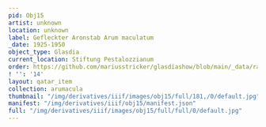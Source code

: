 ```yaml
---
pid: Obj15
artist: unknown
location: unknown
label: Gefleckter Aronstab Arum maculatum
_date: 1925-1950
object_type: Glasdia
current_location: Stiftung Pestalozzianum
order: https://github.com/mariusstricker/glasdiashow/blob/main/_data/raw_images/glasdia/obj15.jpg
! '': '14'
layout: qatar_item
collection: arumacula
thumbnail: "/img/derivatives/iiif/images/obj15/full/181,/0/default.jpg"
manifest: "/img/derivatives/iiif/obj15/manifest.json"
full: "/img/derivatives/iiif/images/obj15/full/full/0/default.jpg"
---
```

